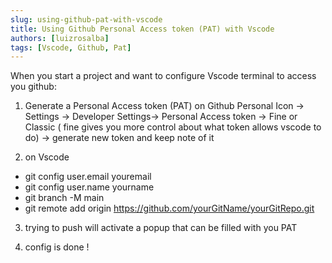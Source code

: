 ```yaml
---
slug: using-github-pat-with-vscode
title: Using Github Personal Access token (PAT) with Vscode 
authors: [luizrosalba]
tags: [Vscode, Github, Pat]
---
```


When you start a project and want to configure Vscode terminal to access you github: 

1) Generate a Personal Access token (PAT) on Github Personal Icon -> Settings -> Developer Settings-> Personal Access token -> Fine or Classic ( fine gives you more control about what token allows vscode to do) -> generate new token and keep note of it

2) on Vscode 
-  git config user.email youremail 
-  git config user.name yourname 
- git branch -M main
-   git remote add origin https://github.com/yourGitName/yourGitRepo.git

3) trying to push will activate a popup that can be filled with you PAT 

4) config is done ! 

